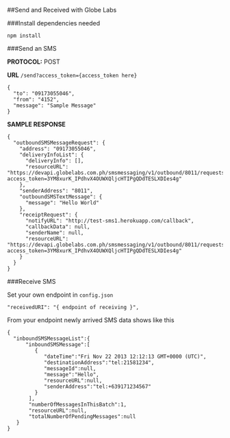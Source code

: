 ##Send and Received with Globe Labs

###Install dependencies needed

```
npm install
```

###Send an SMS

**PROTOCOL:** POST

**URL** `/send?access_token={access_token here}`

```
{
  "to": "09173055046",
  "from": "4152",
  "message": "Sample Message"
}
```

**SAMPLE RESPONSE**

```
{
  "outboundSMSMessageRequest": {
    "address": "09173055046",
    "deliveryInfoList": {
      "deliveryInfo": [],
      "resourceURL": "https://devapi.globelabs.com.ph/smsmessaging/v1/outbound/8011/requests?access_token=3YM8xurK_IPdhvX4OUWXQljcHTIPgQDdTESLXDIes4g"
    },
    "senderAddress": "8011",
    "outboundSMSTextMessage": {
      "message": "Hello World"
    },
    "receiptRequest": {
      "notifyURL": "http://test-sms1.herokuapp.com/callback",
      "callbackData": null,
      "senderName": null,
      "resourceURL": "https://devapi.globelabs.com.ph/smsmessaging/v1/outbound/8011/requests?access_token=3YM8xurK_IPdhvX4OUWXQljcHTIPgQDdTESLXDIes4g"
    }
  }
}
```


###Receive SMS

Set your own endpoint in `config.json`

```
"receivedURI": "{ endpoint of receiving }",
```

From your endpoint newly arrived SMS data shows like this


```
{
  "inboundSMSMessageList":{
      "inboundSMSMessage":[
         {
            "dateTime":"Fri Nov 22 2013 12:12:13 GMT+0000 (UTC)",
            "destinationAddress":"tel:21581234",
            "messageId":null,
            "message":"Hello",
            "resourceURL":null,
            "senderAddress":"tel:+639171234567"
         }
       ],
       "numberOfMessagesInThisBatch":1,
       "resourceURL":null,
       "totalNumberOfPendingMessages":null
   }
}
```
